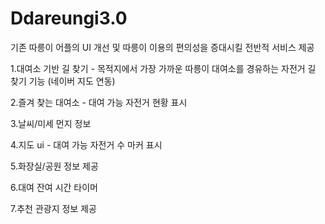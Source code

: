 # Ddareungi3.0

기존 따릉이 어플의 UI 개선 및 따릉이 이용의 편의성을 증대시킬 전반적 서비스 제공

1.대여소 기반 길 찾기 - 목적지에서 가장 가까운 따릉이 대여소를 경유하는 자전거 길 찾기 기능 (네이버 지도 연동)

2.즐겨 찾는 대여소 - 대여 가능 자전거 현황 표시

3.날씨/미세 먼지 정보

4.지도 ui - 대여 가능 자전거 수 마커 표시

5.화장실/공원 정보 제공

6.대여 잔여 시간 타이머

7.추천 관광지 정보 제공
